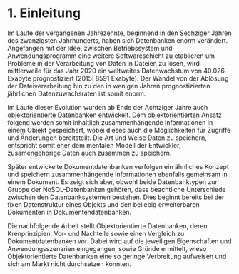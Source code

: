 # 1. Einleitung

Im Laufe der vergangenen Jahrezehnte, beginnend in den Sechziger Jahren des zwanzigsten Jahrhunderts, haben sich Datenbanken enorm verändert. Angefangen mit der Idee, zwischen Betriebssystem und Anwendungsprogramm eine weitere Softwareschicht zu etablieren um Probleme in der Verarbeitung von Daten in Dateien zu lösen, wird mittlerweile  für das Jahr 2020 ein weltweites Datenwachstum von 40.026 Exabyte prognostiziert (2015: 8591 Exabyte).
Der Wandel von der Ablösung der Dateiverarbeitung hin zu den in wenigen Jahren prognostizierten jährlichen Datenzuwachsraten ist somit enorm.

Im Laufe dieser Evolution wurden ab Ende der Achtziger Jahre auch objektorientierte Datenbanken entwickelt. Dem objektorientierten Ansatz folgend werden somit inhaltlich zusammenhängende Informationen in einem Objekt gespeichert, wobei dieses auch die Möglichkeiten für Zugriffe und Änderungen bereitstellt. Die Art und Weise Daten zu speichern, entspricht somit eher dem mentalen Modell der Entwickler, zusamengehörige Daten auch zusammen zu speichern.

Später entwickelte Dokumentdatenbanken verfolgen ein ähnliches Konzept und speichern zusammenhängende Informationen ebenfalls gemeinsam in einem Dokument. Es zeigt sich aber, obwohl beide Datenbanktypen zur Gruppe der NoSQL-Datenbanken gehören, dass beachtliche Unterschiede zwischen den Datenbanksystemen bestehen. Dies beginnt bereits bei der fixen Datenstruktur eines Objekts und den beliebig erweiterbaren Dokumenten in Dokumentendatenbanken.

Die nachfolgende Arbeit stellt Objektorientierte Datenbanken, deren Krenprinzipien, Vor- und Nachteile sowie einen Vergleich zu Dokumentdatenbanken vor. Dabei wird auf die jeweiligen Eigenschaften und Anwendungsszenarien eingegangen, sowie Gründe ermittelt, wieso Objektorientierte Datenbanken eine so geringe Verbreitung aufweisen und sich am Markt nicht durchsetzen konnten.

